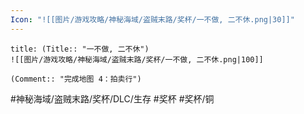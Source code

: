 ```yaml
---
Icon: "![[图片/游戏攻略/神秘海域/盗贼末路/奖杯/一不做, 二不休.png|30]]"
---
```

```ad-common-bronze-trophy
title: (Title:: "一不做, 二不休")
![[图片/游戏攻略/神秘海域/盗贼末路/奖杯/一不做, 二不休.png|100]]

(Comment:: "完成地图 4：拍卖行")
```

#神秘海域/盗贼末路/奖杯/DLC/生存 #奖杯 #奖杯/铜
